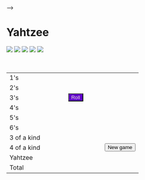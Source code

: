 <!-- Tunji Adetunji
<!-- CSC235.01
<!-- HomeWork:#2
<!-- Git-Hub: https://github.com/yourName/ypurHomeWork-->
-->

<!DOCTYPE html>
<html>
 
<head> <title> Yahtzee </title>
<style type="text/css">
<!--

h1 {text-align:center;}
div.a {text-align;center;}
table.t {margin-left:auto;margin-right:auto;}

td.b { border:2px #efefef inset; bacground-color: #AEAFFF;width:2em;}
td.c { text-align:right;width:100px;}
button.b { color:#F5E6E3;background-color: #5F00CA;margin-right:20px;}
-->
</style>
</head>

<body>
 
<Script language="JavaScript">
<!--
var v = new Array(0,0,0,0);
var h = new Array(false,false,false,false,false); // false means not clickable.
var f = new Array(0,0,0,0,0,0,0);

function roll()
{
 f[1]=f[2]=f[3]=f[4]=f[5]=f[6]=0;
 for(var i=0;i<5;i++)
{
  if(!h[i]){
  d=document.getElementById("d"+i);
  v[i]=math.floor(6*math.random())+1;
  d.src"pix/dice"+v[i]+" .gif";
  }
  f[v[i]]++;
}    
}
function hold(i)
{
  d=document.getElementById("d"+i);
  h[i]=!h[i];
  if(h[i]) { d.src="pix/diceX"+v[i]+" .gif"; }
  else     { d.src="pix/dice" +v[i]+" .gif"; }
}
function src(i)
{
  d=document.getElementById("s"+i);
  d.innerHTML=f[i]*i;
}
//-->
</script>

<h1>Yahtzee </h1>
<div Class="a">
      <img id="d0" onClick="hold(0)" src="pix/dice0.gif">
      <img id="d1" onClick="hold(1)" src="pix/dice0.gif">
      <img id="d2" onClick="hold(2)" src="pix/dice0.gif">
      <img id="d3" onClick="hold(3)" src="pix/dice0.gif">
      <img id="d4" onClick="hold(4)" src="pix/dice0.gif"> </div>
<br><br>
<table class="t" >
<tr> <td class="a"> 1's </td>
<td id="s1" onMouseOver="scr(1);" onMouseOut="clr(1)" class="b" >  </td>
       <td class="c" rowspan="5"> <button class="b" onClick="roll()">Roll</button> </td> </tr>
<tr> <td class="a"> 2's </td> <td> <td class="b"> </td> </tr>
<tr> <td class="a"> 3's </td> <td> <td class="b"> </td> </tr>
<tr> <td class="a"> 4's </td> <td> <td class="b"> </td> </tr>
<tr> <td class="a"> 5's </td> <td> <td class="b"> </td> </tr>
<tr> <td class="a"> 6's </td> <td> <td class="b"> </td> 
       <td class="c" rowspan="5" > <button class="c"> New game </button> </td> </tr>
<tr> <td class="a"> 3 of a kind </td> <td class="b"> </td> </tr>
<tr> <td class="a"> 4 of a kind </td> <td class="b"> </td> </tr>
<tr> <td class="a"> Yahtzee </td> <td class="b"> </td> </tr>
<tr> <td class="a"> Total </td> <td class="b"> </td> </tr>

</table>




 
    
        
